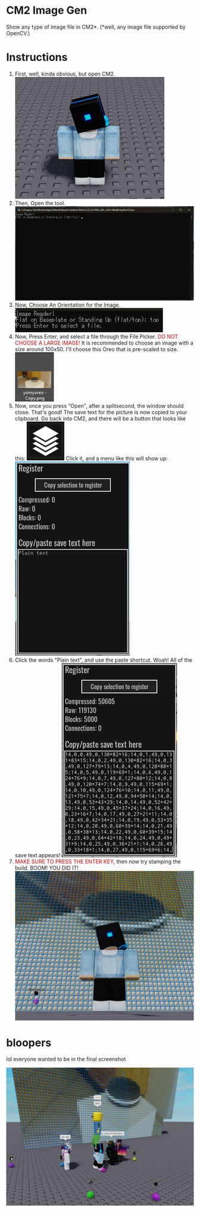 # CM2 Image Gen

Show any type of image file in CM2*.
(*well, any image file supported by OpenCV.)

# Instructions

1) First, well, kinda obvious, but open CM2.
   ![cm2 opened](docs/cm2_opened.png)
2) Then, Open the tool.
   ![tool opened](docs/tool_opened.png)
3) Now, Choose An Orientation for the Image.
   ![image orientation](docs/orientation_picked.png)
4) Now, Press Enter, and select a file through the File Picker. <span style="color: rgb(200,10,10);">DO NOT CHOOSE A LARGE IMAGE!</span> It is recommended to choose an image with a size around 100x50. I'll choose this Oreo that is pre-scaled to size.
   ![pick image](docs/image_picked.png)
5) Now, once you press "Open", after a splitsecond, the window should close. That's good! The save text for the picture is now copied to your clipboard. Go back into CM2, and there will be a button that looks like this:
   ![register button](docs/register_button.png)
   Click it, and a menu like this will show up:
   ![register menu](docs/register_menu.png)
6) Click the words "Plain text", and use the paste shortcut. Woah! All of the save text appears!
   ![register menu with text](docs/register_menu_with_text.png)
7) <span style="color: rgb(200,10,10);">MAKE SURE TO PRESS THE ENTER KEY</span>, then now try stamping the build. BOOM! YOU DID IT!
   ![image stamped down](docs/image_stamped_down.png)


# bloopers

lol everyone wanted to be in the final screenshot

![everyone](docs/everyone.png)

